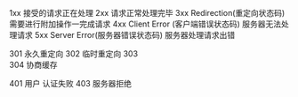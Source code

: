 1xx  接受的请求正在处理
2xx  请求正常处理完毕
3xx   Redirection(重定向状态码)   需要进行附加操作一完成请求
4xx   Client Error (客户端错误状态码)   服务器无法处理请求
5xx   Server Error(服务器错误状态码)   服务器处理请求出错


301 永久重定向
302 临时重定向
303  
304  协商缓存


401  用户 认证失败
403  服务器拒绝